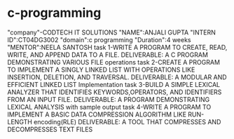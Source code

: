 # c-programming
"company"-CODTECH IT SOLUTIONS
"NAME":ANJALI GUPTA
"INTERN ID":CT04DG3002
"domain":c programming
"Duration":4 weeks
"MENTOR":NEELA SANTOSH
task 1-WRITE A PROGRAM TO CREATE,
READ, WRITE, AND APPEND DATA TO
A FILE.
DELIVERABLE: A C PROGRAM
DEMONSTRATING VARIOUS FILE operations
task 2-CREATE A PROGRAM TO IMPLEMENT A
SINGLY LINKED LIST WITH OPERATIONS
LIKE INSERTION, DELETION, AND
TRAVERSAL.
DELIVERABLE: A MODULAR AND EFFICIENT LINKED LIST Implementation 
task 3-BUILD A SIMPLE LEXICAL ANALYZER THAT IDENTIFIES KEYWORDS,OPERATORS, AND IDENTIFIERS FROM AN INPUT FILE.
DELIVERABLE: A PROGRAM DEMONSTRATING LEXICAL ANALYSIS with sample output 
task 4-WRITE A PROGRAM TO IMPLEMENT A BASIC DATA COMPRESSION ALGORITHM LIKE RUN-LENGTH encoding(RLE)
DELIVERABLE: A TOOL THAT COMPRESSES AND DECOMPRESSES TEXT FILES
